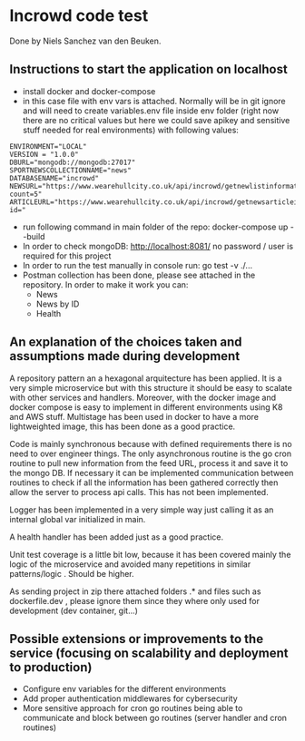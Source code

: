 # Incrowd code test

Done by Niels Sanchez van den Beuken.

## Instructions to start the application on localhost

- install docker and docker-compose
- in this case file with env vars is attached. Normally will be in git ignore and will need to create variables.env file inside env folder (right now there are no critical values but here we could save apikey and sensitive stuff needed for real environments) with following values:

```[env]
ENVIRONMENT="LOCAL"
VERSION = "1.0.0"
DBURL="mongodb://mongodb:27017"
SPORTNEWSCOLLECTIONNAME="news"
DATABASENAME="incrowd"
NEWSURL="https://www.wearehullcity.co.uk/api/incrowd/getnewlistinformation?count=5"
ARTICLEURL="https://www.wearehullcity.co.uk/api/incrowd/getnewsarticleinformation?id="
```

- run following command in main folder of the repo: docker-compose up --build
- In order to check mongoDB: <http://localhost:8081/> no password / user is required for this project
- In order to run the test manually in console run: go test -v ./...
- Postman collection has been done, please see attached in the repository. In order to make it work you can:
  - News
  - News by ID
  - Health

## An explanation of the choices taken and assumptions made during development

A repository pattern an a hexagonal arquitecture has been applied. It is a very simple microservice but with this structure it should be easy to scalate with other services and handlers.
Moreover, with the docker image and docker compose is easy to implement in different environments using K8 and AWS stuff. Multistage has been used in docker to have a more lightweighted image, this has been done as a good practice.

Code is mainly synchronous because with defined requirements there is no need to over engineer things. The only asynchronous routine is the go cron routine to pull new information from the feed URL, process it and save it to the mongo DB. If necessary it can be implemented communication between routines to check if all the information has been gathered correctly then allow the server to process api calls. This has not been implemented.

Logger has been implemented in a very simple way just calling it as an internal global var initialized in main.

A health handler has been added just as a good practice.

Unit test coverage is a little bit low, because it has been covered mainly the logic of the microservice and avoided many repetitions in similar patterns/logic . Should be higher.

As sending project in zip there attached folders .* and files such as dockerfile.dev , please ignore them since they where only used for development (dev container, git...)

## Possible extensions or improvements to the service (focusing on scalability and deployment to production)

- Configure env variables for the different environments
- Add proper authentication middlewares for cybersecurity
- More sensitive approach for cron go routines being able to communicate and block between go routines (server handler and cron routines)
